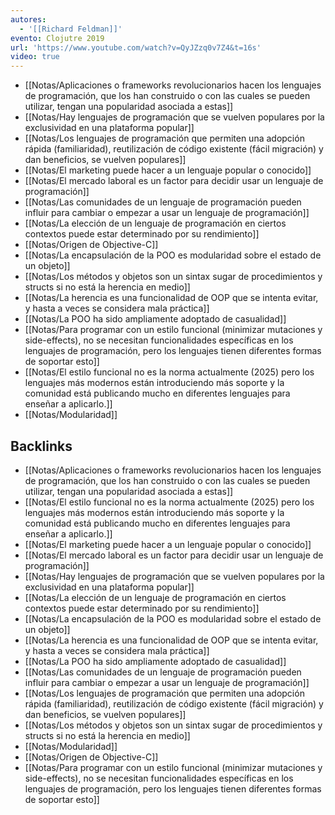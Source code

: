 ```yaml
---
autores:
  - '[[Richard Feldman]]'
evento: Clojutre 2019
url: 'https://www.youtube.com/watch?v=QyJZzq0v7Z4&t=16s'
video: true
---
```

- [[Notas/Aplicaciones o frameworks revolucionarios hacen los lenguajes de programación, que los han construido o con las cuales se pueden utilizar, tengan una popularidad asociada a estas]]
- [[Notas/Hay lenguajes de programación que se vuelven populares por la exclusividad en una plataforma popular]]
- [[Notas/Los lenguajes de programación que permiten una adopción rápida (familiaridad), reutilización de código existente (fácil migración) y dan beneficios, se vuelven populares]]
- [[Notas/El marketing puede hacer a un lenguaje popular o conocido]]
- [[Notas/El mercado laboral es un factor para decidir usar un lenguaje de programación]]
- [[Notas/Las comunidades de un lenguaje de programación pueden influir para cambiar o empezar a usar un lenguaje de programación]]
- [[Notas/La elección de un lenguaje de programación en ciertos contextos puede estar determinado por su rendimiento]]
- [[Notas/Origen de Objective-C]]
- [[Notas/La encapsulación de la POO es modularidad sobre el estado de un objeto]]
- [[Notas/Los métodos y objetos son un  sintax sugar  de procedimientos y structs si no está la herencia en medio]]
- [[Notas/La herencia es una funcionalidad de OOP que se intenta evitar, y hasta a veces se considera mala práctica]]
- [[Notas/La POO ha sido ampliamente adoptado de casualidad]]
- [[Notas/Para programar con un estilo funcional (minimizar mutaciones y side-effects), no se necesitan funcionalidades específicas en los lenguajes de programación, pero los lenguajes tienen diferentes formas de soportar esto]]
- [[Notas/El estilo funcional no es la norma actualmente (2025) pero los lenguajes más modernos están introduciendo más soporte y la comunidad está publicando mucho en diferentes lenguajes para enseñar a aplicarlo.]]
- [[Notas/Modularidad]]

<!-- backlinks:start -->

## Backlinks

- [[Notas/Aplicaciones o frameworks revolucionarios hacen los lenguajes de programación, que los han construido o con las cuales se pueden utilizar, tengan una popularidad asociada a estas]]
- [[Notas/El estilo funcional no es la norma actualmente (2025) pero los lenguajes más modernos están introduciendo más soporte y la comunidad está publicando mucho en diferentes lenguajes para enseñar a aplicarlo.]]
- [[Notas/El marketing puede hacer a un lenguaje popular o conocido]]
- [[Notas/El mercado laboral es un factor para decidir usar un lenguaje de programación]]
- [[Notas/Hay lenguajes de programación que se vuelven populares por la exclusividad en una plataforma popular]]
- [[Notas/La elección de un lenguaje de programación en ciertos contextos puede estar determinado por su rendimiento]]
- [[Notas/La encapsulación de la POO es modularidad sobre el estado de un objeto]]
- [[Notas/La herencia es una funcionalidad de OOP que se intenta evitar, y hasta a veces se considera mala práctica]]
- [[Notas/La POO ha sido ampliamente adoptado de casualidad]]
- [[Notas/Las comunidades de un lenguaje de programación pueden influir para cambiar o empezar a usar un lenguaje de programación]]
- [[Notas/Los lenguajes de programación que permiten una adopción rápida (familiaridad), reutilización de código existente (fácil migración) y dan beneficios, se vuelven populares]]
- [[Notas/Los métodos y objetos son un  sintax sugar  de procedimientos y structs si no está la herencia en medio]]
- [[Notas/Modularidad]]
- [[Notas/Origen de Objective-C]]
- [[Notas/Para programar con un estilo funcional (minimizar mutaciones y side-effects), no se necesitan funcionalidades específicas en los lenguajes de programación, pero los lenguajes tienen diferentes formas de soportar esto]]

<!-- backlinks:end -->
